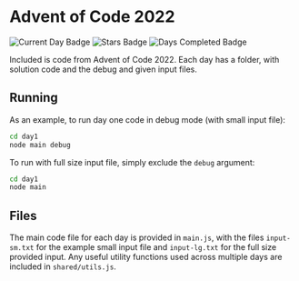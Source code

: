 # Advent of Code 2022

![Current Day Badge](https://img.shields.io/badge/day%20📅-5-blue)
![Stars Badge](https://img.shields.io/badge/stars%20⭐-10-yellow)
![Days Completed Badge](https://img.shields.io/badge/days%20completed-5-red)

Included is code from Advent of Code 2022. Each day has a folder, with solution code and the debug and given input files.

## Running

As an example, to run day one code in debug mode (with small input file):

```bash
cd day1
node main debug
```

To run with full size input file, simply exclude the `debug` argument:

```bash
cd day1
node main
```

## Files

The main code file for each day is provided in `main.js`, with the files `input-sm.txt` for the example small input file and `input-lg.txt` for the full size provided input. Any useful utility functions used across multiple days are included in `shared/utils.js`.

